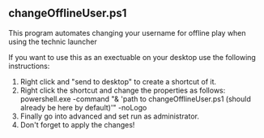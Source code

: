 <h2>changeOfflineUser.ps1</h2>
<p>This program automates changing your username for offline play when using the technic launcher</p>
<p>If you want to use this as an exectuable on your desktop use the following instructions:</p>
<ol>
  <li>Right click and "send to desktop" to create a shortcut of it.</li>
  <li>Right click the shortcut and change the properties as follows: powershell.exe -command "& 'path to changeOfflineUser.ps1 (should already be here by default)'" -noLogo</li>
  <li>Finally go into advanced and set run as administrator.</li>
  <li>Don't forget to apply the changes!</li>
</ol>
